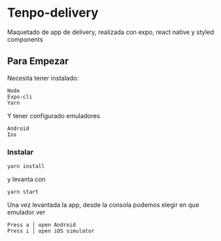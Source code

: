 # Tenpo-delivery
Maquetado de app de delivery, realizada con expo, react native y styled components 

## Para Empezar


Necesita tener instalado:

```
Node
Expo-cli
Yarn
```

Y tener configurado emuladores

```
Android
Ios
```

### Instalar

```
yarn install
```

y levanta con

```
yarn start
```
Una vez levantada la app, desde la consola podemos elegir en que emulador ver

```
Press a │ open Android
Press i │ open iOS simulator
```



